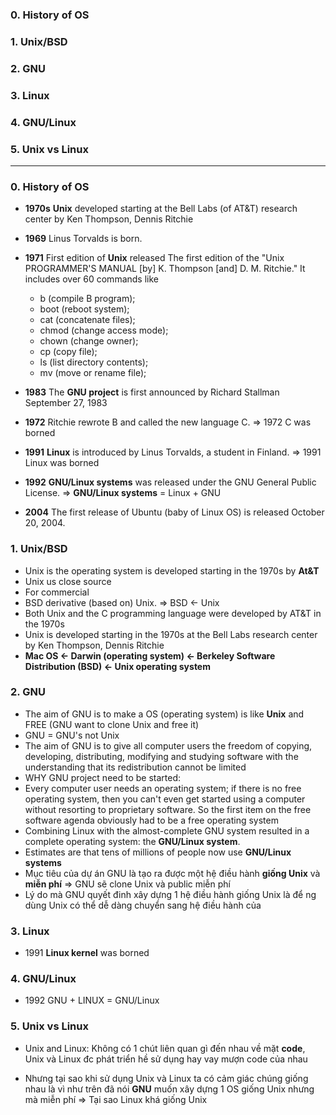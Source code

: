 ### 0. History of OS
### 1. Unix/BSD
### 2. GNU
### 3. Linux
### 4. GNU/Linux
### 5. Unix vs Linux

-------------------------------
### 0. History of OS
 - **1970s** **Unix** developed starting at the Bell Labs (of AT&T) research center by Ken Thompson, Dennis Ritchie
 - **1969** Linus Torvalds is born.
 - **1971** First edition of **Unix** released The first edition of the "Unix PROGRAMMER'S MANUAL [by] K. Thompson [and] D. M. Ritchie." It includes over 60 commands like
   - b (compile B program);
   - boot (reboot system); 
   - cat (concatenate files); 
   - chmod (change access mode); 
   - chown (change owner); 
   - cp (copy file); 
   - ls (list directory contents); 
   - mv (move or rename file); 
   
 - **1983** The **GNU project** is first announced by Richard Stallman September 27, 1983
 - **1972** Ritchie rewrote B and called the new language C. => 1972 C was borned
 - **1991** **Linux** is introduced by Linus Torvalds, a student in Finland. => 1991 Linux was borned
 - **1992** **GNU/Linux systems** was released under the GNU General Public License. => **GNU/Linux systems** = Linux + GNU
 - **2004** The first release of Ubuntu (baby of Linux OS) is released October 20, 2004.
 
### 1. Unix/BSD
 - Unix is the operating system is developed starting in the 1970s by **At&T**
 - Unix us close source
 - For commercial
 - BSD derivative (based on) Unix. => BSD <- Unix
 - Both Unix and the C programming language were developed by AT&T in the 1970s
 - Unix is developed starting in the 1970s at the Bell Labs research center by Ken Thompson, Dennis Ritchie
 - **Mac OS <- Darwin (operating system) <- Berkeley Software Distribution (BSD) <-  Unix operating system**

### 2. GNU
 - The aim of GNU is to make a OS (operating system) is like **Unix** and FREE (GNU want to clone Unix and free it)
 - GNU = GNU's not Unix
 - The aim of GNU is to give all computer users the freedom of copying, developing, distributing, modifying and studying software with the understanding that its redistribution cannot be limited
 - WHY GNU project need to be started:
 - Every computer user needs an operating system; if there is no free operating system, then you can't even get started using a computer without resorting to proprietary software. So the first item on the free software agenda obviously had to be a free operating system
 - Combining Linux with the almost-complete GNU system resulted in a complete operating system: the **GNU/Linux system**. 
 - Estimates are that tens of millions of people now use **GNU/Linux systems**
 - Mục tiêu của dự án GNU là tạo ra được một hệ điều hành **giống Unix** và **miễn phí**  => GNU sẽ clone Unix và public miễn phí
 - Lý do mà GNU quyết đinh xây dựng 1 hệ điều hành giống Unix là để ng dùng Unix có thể dễ dàng chuyển sang hệ điều hành của

### 3. Linux
 - 1991 **Linux kernel** was borned
 
### 4. GNU/Linux
 - 1992 GNU + LINUX = GNU/Linux
 
### 5. Unix vs Linux
 - Unix and Linux: Không có 1 chút liên quan gì đến nhau về mặt **code**, Unix và Linux đc phát triển  hề sử dụng hay vay mượn code của nhau
 
 - Nhưng tại sao khi sử dụng Unix và Linux ta có cảm giác chúng giống nhau là vì như trên đã nói **GNU** muốn xây dựng 1 OS giống Unix nhưng mà miễn phí => Tại sao Linux khá giống Unix 
